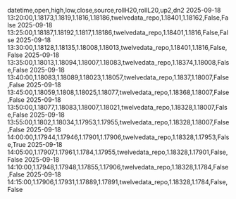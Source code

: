 datetime,open,high,low,close,source,rollH20,rollL20,up2,dn2
2025-09-18 13:20:00,1.18173,1.1819,1.1816,1.18186,twelvedata_repo,1.18401,1.18162,False,False
2025-09-18 13:25:00,1.18187,1.18192,1.1817,1.18186,twelvedata_repo,1.18401,1.1816,False,False
2025-09-18 13:30:00,1.18128,1.18135,1.18008,1.18013,twelvedata_repo,1.18401,1.1816,False,False
2025-09-18 13:35:00,1.18013,1.18094,1.18007,1.18083,twelvedata_repo,1.18374,1.18008,False,False
2025-09-18 13:40:00,1.18083,1.18089,1.18023,1.18057,twelvedata_repo,1.1837,1.18007,False,False
2025-09-18 13:45:00,1.18059,1.1808,1.18025,1.18077,twelvedata_repo,1.18368,1.18007,False,False
2025-09-18 13:50:00,1.18077,1.18083,1.18007,1.18021,twelvedata_repo,1.18328,1.18007,False,False
2025-09-18 13:55:00,1.1802,1.18034,1.17953,1.17955,twelvedata_repo,1.18328,1.18007,False,False
2025-09-18 14:00:00,1.17944,1.17946,1.17901,1.17906,twelvedata_repo,1.18328,1.17953,False,True
2025-09-18 14:05:00,1.17907,1.17961,1.1784,1.17955,twelvedata_repo,1.18328,1.17901,False,False
2025-09-18 14:10:00,1.17948,1.17948,1.17855,1.17906,twelvedata_repo,1.18328,1.1784,False,False
2025-09-18 14:15:00,1.17906,1.17931,1.17889,1.17891,twelvedata_repo,1.18328,1.1784,False,False
